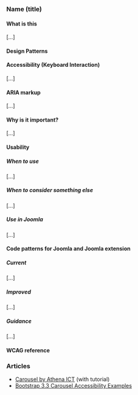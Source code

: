 ### Name (title)

#### What is this
[…]

#### Design Patterns

#### Accessibility (Keyboard Interaction)
[…]

#### ARIA markup
[…]

#### Why is it important?
[…]

#### Usability
##### When to use
[…]

##### When to consider something else
[…]

##### Use in Joomla
[…]

#### Code patterns for Joomla and Joomla extension
##### Current
[…]
##### Improved
[…]
##### Guidance
[…]
#### WCAG reference

### Articles
* [Carousel by Athena ICT](http://accessibility.athena-ict.com/aria/examples/carousel.shtml) (with tutorial)
* [Bootstrap 3.3 Carousel Accessibility Examples](https://jongund.github.io/aria-examples/bootstrap-carousel/carousel-3.html)
